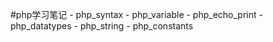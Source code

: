 #php学习笔记
	- php_syntax
	- php_variable
	- php_echo_print
	- php_datatypes
	- php_string
	- php_constants
